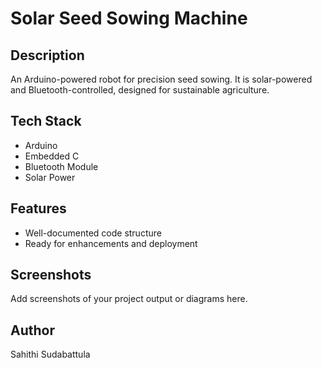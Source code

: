 # Solar Seed Sowing Machine

## Description
An Arduino-powered robot for precision seed sowing. It is solar-powered and Bluetooth-controlled, designed for sustainable agriculture.

## Tech Stack
- Arduino
- Embedded C
- Bluetooth Module
- Solar Power

## Features
- Well-documented code structure
- Ready for enhancements and deployment

## Screenshots
Add screenshots of your project output or diagrams here.

## Author
Sahithi Sudabattula